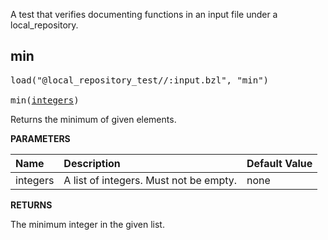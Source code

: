 <!-- Generated with Stardoc: http://skydoc.bazel.build -->

A test that verifies documenting functions in an input file under a local_repository.

<a id="min"></a>

## min

<pre>
load("@local_repository_test//:input.bzl", "min")

min(<a href="#min-integers">integers</a>)
</pre>

Returns the minimum of given elements.

**PARAMETERS**


| Name  | Description | Default Value |
| :------------- | :------------- | :------------- |
| <a id="min-integers"></a>integers |  A list of integers. Must not be empty.   |  none |

**RETURNS**

The minimum integer in the given list.


